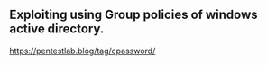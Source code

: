 ## Exploiting using Group policies of windows active directory.

https://pentestlab.blog/tag/cpassword/

